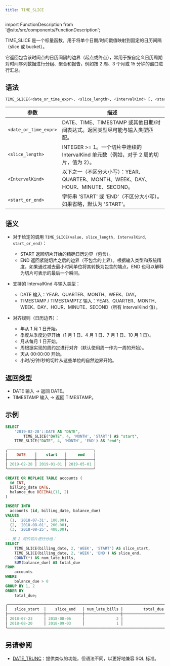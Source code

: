 ```yaml
---
title: TIME_SLICE
---
```

import FunctionDescription from '@site/src/components/FunctionDescription';

<FunctionDescription description="Introduced or updated: v1.2.799"/>

TIME_SLICE 是一个标量函数，用于将单个日期/时间戳值映射到固定的日历间隔（slice 或 bucket）。

它返回包含该时间点的日历间隔的边界（起点或终点），常用于按自定义日历周期对时间序列数据进行分组、聚合和报告，例如按 2 周、3 个月或 15 分钟的窗口进行汇总。

## 语法

```sql
TIME_SLICE(<date_or_time_expr>, <slice_length>, <IntervalKind> [, <start_or_end>])
```

| 参数 | 描述 |
|---|---|
| `<date_or_time_expr>` | DATE、TIME、TIMESTAMP 或其他日期/时间表达式。返回类型尽可能与输入类型匹配。 |
| `<slice_length>` | INTEGER >= 1。一个切片中连续的 IntervalKind 单元数（例如，对于 2 周的切片，值为 2）。 |
| `<IntervalKind>` | 以下之一（不区分大小写）：YEAR、QUARTER、MONTH、WEEK、DAY、HOUR、MINUTE、SECOND。 |
| `<start_or_end>` | 字符串 'START' 或 'END'（不区分大小写）。如果省略，默认为 'START'。 |


## 语义

- 对于给定的调用 `TIME_SLICE(value, slice_length, IntervalKind, start_or_end)`：
    - START 返回切片开始的精确日历边界（包含）。
    - END 返回紧随切片之后的边界（不包含的上界）。根据输入类型和系统精度，如果通过减去最小时间单位将其转换为包含的端点，END 也可以解释为切片可表示的最后一个瞬间。

- 支持的 IntervalKind 与输入类型：
    - DATE 输入：YEAR、QUARTER、MONTH、WEEK、DAY。
    - TIMESTAMP / TIMESTAMPTZ 输入：YEAR、QUARTER、MONTH、WEEK、DAY、HOUR、MINUTE、SECOND（所有 IntervalKind 值）。

- 对齐规则（日历边界）：
    - 年从 1 月 1 日开始。
    - 季度从季度边界开始（1 月 1 日、4 月 1 日、7 月 1 日、10 月 1 日）。
    - 月从每月 1 日开始。
    - 周根据实现的周约定进行对齐（默认使用周一作为一周的开始）。
    - 天从 00:00:00 开始。
    - 小时/分钟/秒的切片从这些单位的自然边界开始。

    
## 返回类型

- DATE 输入 → 返回 DATE。
- TIMESTAMP 输入 → 返回 TIMESTAMP。


## 示例

```sql
SELECT
    '2019-02-28'::DATE AS "DATE",
        TIME_SLICE("DATE", 4, 'MONTH', 'START') AS "start",
    TIME_SLICE("DATE", 4, 'MONTH', 'END') AS "end";

╭──────────────────────────────────────╮
│    DATE    │    start   │     end    │
├────────────┼────────────┼────────────┤
│ 2019-02-28 │ 2019-01-01 │ 2019-05-01 │
╰──────────────────────────────────────╯

```

```sql
CREATE OR REPLACE TABLE accounts (
  id INT,
  billing_date DATE,
  balance_due DECIMAL(11, 2)
)

INSERT INTO
  accounts (id, billing_date, balance_due)
VALUES
  (1, '2018-07-31', 100.00),
  (2, '2018-08-01', 200.00),
  (3, '2018-08-25', 400.00);
       
-- 按 2 周的切片进行分组：
SELECT
    TIME_SLICE(billing_date, 2, 'WEEK', 'START') AS slice_start,
    TIME_SLICE(billing_date, 2, 'WEEK', 'END') AS slice_end,
    COUNT(*) AS num_late_bills,
    SUM(balance_due) AS total_due
FROM
    accounts
WHERE
    balance_due > 0
GROUP BY 1, 2
ORDER BY
    total_due;

╭─────────────────────────────────────────────────────────────────────────────╮
│   slice_start  │    slice_end   │ num_late_bills │         total_due        │
├────────────────┼────────────────┼────────────────┼──────────────────────────┤
│ 2018-07-23     │ 2018-08-06     │              2 │                   300.00 │
│ 2018-08-20     │ 2018-09-03     │              1 │                   400.00 │
╰─────────────────────────────────────────────────────────────────────────────╯

```

## 另请参阅

- [DATE_TRUNC](date-trunc.md)：提供类似的功能，但语法不同，以更好地兼容 SQL 标准。
